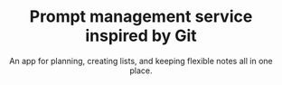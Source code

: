 ---
order: 5
title: "Prompt management service inspired by Git"
title_ru: "Сервис для управления промптами, вдохновлённый Git"
in_progress: true

subtitle: An app for planning, creating lists, and keeping flexible notes all in one place.
subtitle_ru: Приложение для планирования, составления списков и сохранения многофункциональных заметок.

desc: "234"
desc_ru: "456"

icon: /ui/icon_plhdr.svg
kind: Online service
kind_ru: Вебсервис

images_base: /assets/pix/pet/jekyll_portfolio/

store_url: https://uxiscool.github.io/experience/
store_icon: /ui/stores/wblnk.svg
store_alt: "Web link"
store_alt_ru: "Вы уже тут"

gallery:

---